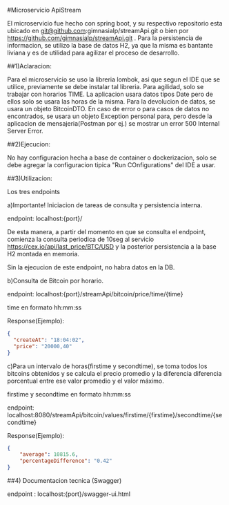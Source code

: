 #Microservicio ApiStream

El microservicio fue hecho con spring boot, y su respectivo repositorio esta ubicado en git@github.com:gimnasialp/streamApi.git  o bien por https://github.com/gimnasialp/streamApi.git .
Para la persistencia de informacion, se utilizo la base de datos H2, ya que la misma es bantante liviana y es de utilidad para agilizar el proceso de desarrollo.

##1)Aclaracion:

Para el microservicio se uso la libreria lombok, asi que segun el IDE que se utilice, previamente se debe instalar tal libreria.
Para agilidad, solo se trabajar con horarios TIME. La aplicacion usara datos tipos Date pero de ellos solo se usara las horas de la misma.
Para la devolucion de datos, se usara un objeto BitcoinDTO. En caso de error o para casos de datos no encontrados, se usara un
objeto Exception personal para, pero desde la aplicacion de mensajeria(Postman por ej.) se mostrar un error 500 Internal Server Error.

##2)Ejecucion:

No hay configuracion hecha a base de container o dockerizacion, solo se debe agregar la configuracion tipica "Run COnfigurations" del IDE a usar.

##3)Utilizacion:

Los tres endpoints

a)Importante!  Iniciacion de tareas de consulta y persistencia interna.

endpoint: localhost:{port}/

De esta manera, a partir del momento en que se consulta el endpoint, comienza la consulta periodica de 10seg al servicio https://cex.io/api/last_price/BTC/USD
y la posterior persistencia a la base H2 montada en memoria.

Sin la ejecucion de este endpoint, no habra datos en la DB.

b)Consulta de Bitcoin por horario.

endpoint: localhost:{port}/streamApi/bitcoin/price/time/{time}

time en formato hh:mm:ss

Response(Ejemplo): 
```json
{
  "createAt": "18:04:02",
  "price": "20000,40"
}
```

c)Para un intervalo de horas(firstime y secondtime), se toma todos los bitcoins obtenidos y se calcula el precio promedio y la diferencia diferencia porcentual entre ese valor promedio y el valor máximo.

firstime y secondtime en formato hh:mm:ss

endpoint: localhost:8080/streamApi/bitcoin/values/firstime/{firstime}/secondtime/{secondtime}

Response(Ejemplo): 
```json
{
    "average": 10815.6,
    "percentageDifference": "0.42"
}
```
##4) Documentacion tecnica (Swagger)

endpoint : localhost:{port}/swagger-ui.html
